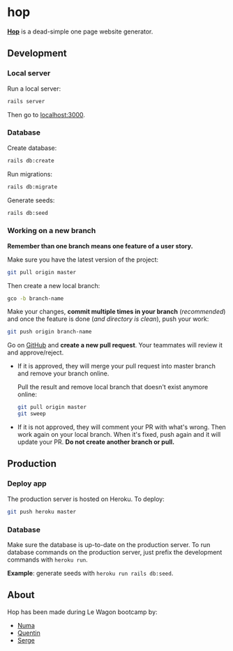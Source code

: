 # hop

**[Hop](https://apphop.io)** is a dead-simple one page website generator.

## Development

### Local server

Run a local server:

```sh
rails server
```

Then go to [localhost:3000](#).

### Database

Create database:

```sh
rails db:create
```


Run migrations:

```sh
rails db:migrate
```

Generate seeds:

```sh
rails db:seed
```

### Working on a new branch

**Remember than one branch means one feature of a user story.**

Make sure you have the latest version of the project:

```sh
git pull origin master
```

Then create a new local branch:

```sh
gco -b branch-name
```

Make your changes, **commit multiple times in your branch** (*recommended*) and once the feature is done (*and directory is clean*), push your work:

```sh
git push origin branch-name
```

Go on [GitHub](https://github.com/backseo/hop) and **create a new pull request**. Your teammates will review it and approve/reject.

- If it is approved, they will merge your pull request into master branch and remove your branch online.

  Pull the result and remove local branch that doesn't exist anymore online:

  ```sh
  git pull origin master
  git sweep
  ```

- If it is not approved, they will comment your PR with what's wrong. Then work again on your local branch. When it's fixed, push again and it will update your PR. **Do not create another branch or pull.**

## Production

### Deploy app

The production server is hosted on Heroku. To deploy:

```sh
git push heroku master
```

### Database

Make sure the database is up-to-date on the production server. To run database commands on the production server, just prefix the development commands with `heroku run`.

**Example**: generate seeds with `heroku run rails db:seed`.

## About

Hop has been made during Le Wagon bootcamp by:
- [Numa](https://github.com/numanosk)
- [Quentin](https://github.com/bellangerq)
- [Serge](https://github.com/backseo)
